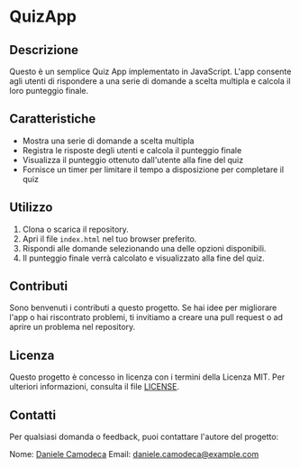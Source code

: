 # QuizApp


## Descrizione
Questo è un semplice Quiz App implementato in JavaScript. L'app consente agli utenti di rispondere a una serie di domande a scelta multipla e calcola il loro punteggio finale.

## Caratteristiche
- Mostra una serie di domande a scelta multipla
- Registra le risposte degli utenti e calcola il punteggio finale
- Visualizza il punteggio ottenuto dall'utente alla fine del quiz
- Fornisce un timer per limitare il tempo a disposizione per completare il quiz

## Utilizzo
1. Clona o scarica il repository.
2. Apri il file `index.html` nel tuo browser preferito.
3. Rispondi alle domande selezionando una delle opzioni disponibili.
4. Il punteggio finale verrà calcolato e visualizzato alla fine del quiz.

## Contributi
Sono benvenuti i contributi a questo progetto. Se hai idee per migliorare l'app o hai riscontrato problemi, ti invitiamo a creare una pull request o ad aprire un problema nel repository.

## Licenza
Questo progetto è concesso in licenza con i termini della Licenza MIT. Per ulteriori informazioni, consulta il file [LICENSE](./LICENSE).

## Contatti
Per qualsiasi domanda o feedback, puoi contattare l'autore del progetto:

Nome: [Daniele Camodeca](https://github.com/Magiko87)
Email: [daniele.camodeca@example.com](mailto:daniele.camodeca@example.com)

